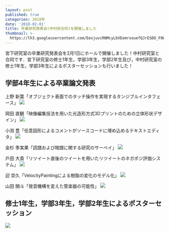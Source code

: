 ```yaml
---
layout: post
published: true
categories: 2018年
date: '2018-02-01'
title: 卒業研究発表会(中村研合同)を開催しました
thumbnail: >-
  https://lh3.googleusercontent.com/EexjuvcRNMcyLbVEemrxouefQJrESDO_FOWExRvxfTJNqv9WEcIPZB90MD-eonC3qM-Hnw1803vSM6oCLFACeUCdU5xYDl8oqDXA3Sk6M6MuT9z8d7-S-74eFOQsq7G-CEbOnZlmDWJU2yMr5GK6VsuRwIg0i9XWOfQvC3-Z53FvJIWFkEpfFftsgodjivfHSW3gGci6-YG8uCIHqkkRqf1gipqVO_LGuW_a_frC9ZakU5I4qlo2lamqMIv6zXHOfYN6V7M9K8UFNNXNnC_e_5MC_VPVEj4d0SPsp4bSfcJSOMum6eZEk8fPA6PBucEGUGd18DkWNkY04T1Unea-WzbldoaArZAkNZBUvOL6cIpcXKjTCmU0Nas-XBSDiN6rk2CXZKtQiLpFAXTi7m0gmdmcT5JfUpTspKS1b5AZhCHosNOv33xaAd8ROabKE9Fti-7kieF3tEVe8d4QNYboSLfDtRhNDRFoU2FE71cS86QY6Ebm0EYqfwYum4btDp2aNpkyEEaFdgLEr4N5zi9OFN8U63iyrJdXLe5zJ0d4KXUTPtkuir-mYxHN-nOJTxGSiyi84IX6IhMPxFhklgQFc0mNKst1nx-LhhOgsFAIzNDcVQgazvrxiP91oaIeXB3VpU1ouzp4WUgIvh_8SRi3sqPjuTeMo9BuWw=w3324-h1868-no
---
```

宮下研究室の卒業研究発表会を2月1日にホールで開催しました！中村研究室と合同です．宮下研究室の修士1年生，学部3年生，学部2年生及び，中村研究室の修士1年生，学部3年生によるポスターセッションも行いました！

## 学部4年生による卒業論文発表

上野 新葉「オブジェクト表面でのタッチ操作を実現するタンジブルインタフェース」
![]({{site.baseurl}}/https://lh3.googleusercontent.com/UxCOuzw2HQb0hLK43wmt9eLH2Z_HWASCc17aJ-WZoxwB46_cywyPmcRS0i4r2BkipJn5kHBACFuzDxGsb-n7k0eVpm06BI67xqJaKqAJz3PuGo41q1nDezueGBR0xBF7yYts_3twfZULcFgx_0l0qiaNNoZxKKzhQJod78CkgJPdlGz7hdCteNAlWiVdetdRN42y4W6leuNZfncpGNfYx-9C2zZSNWbPBgtcoCxHLoy6cUFQpLlw-SjXEQPNZnOhSDqqEMR-CooX5C6OL8_yqymr3b5QmT0R7VYllIjPHYqEfIls91dppyi94nP0f7pKvR_R3ptSu_ZdW4zv6PxfnCdumPNQBvfP8FryEYXA80H-xAuaAQ_rEsFk2qR8S00lkOhbdnaCtywldwiQI_EkufQ_ilDWwzWFAWZy9RFwNNQK-lk4yYWoiZ0-qBjEwN9yTVwI4YFpy0w5mDM3cqfZGww1b7GwqSBAZ6nGJefm5keLAyC-HDZmUwgZZUL-RGI4H6UCX5h6I8jf7vkyiJp1bnESXvb5SY6znULEwgBjbdPClE5_GV2z-6-Yvfp96zGCs9XtZ27iS-57HGfMooP5i7zI2wLPopUiGyGYxTKKbL3-BdtX64RpJGXNifwwr3XnBLHQDU1563GFIOMgeXhj_3EUQF3Neh1diA=w3324-h1868-no)

岡田 直観「映像編集技法を用いた光造形方式3Dプリントのための立体形状デザイン」
![]({{site.baseurl}}/https://lh3.googleusercontent.com/WR3khycM-kZEbRkGLWj8J3fAJBJu_CssIbgivTYN4VGYVDTDzHA93mznTeS535a5yPIG7zjbAvIRxo6O2_MavftgtfLpqEeGdiQImN5_pbtKYk4gTOxAf3MC1VTl-Q3mE_Kc6mLxDzD7Pm1Y_WDX1mw2ybV6RlIIDyNRy09uh6k2gdGgjEK49YXzSdZWMVTbOPbMkmdT_ni10iddIa2e6Rvwkwxh4aAXlqisqAg_4qEZvV60WiQ3mWr86pvxBoKkbyrfZ851z58fgX2SMu7X615w4HW3GnPPgQk-hsGWQHVe2lcxSQp87gQU-HH0lKeV-fH-e9MJuf5u2ytVpR7Jig5S2Cv8z7UZ0Ak8tuJspuKKHZM_GmeAuMY3-4QVZ6RJ3hrN4LH36XEQNB1OBVSdaLJqjQXF4Sy_YwvyOPqT3Izhedj5uBE-TV2VIYS_R5uVoSKNZn45R_GDJGQR4r-3MzvMxgQP1fzQ5V3_TO4dT2UIl7szsjRPBfpKrH_rD1JJnbyFfm2iQ81PLFysk2G-Sc7FI9w8XlaxYqIQwHVAIo16jt_SmDvmGqXV2TxzLAIMnxCSPRokBnIXu7cqSQG5_8G3o0c5POO-8gI3qgf1zD0XafaraKCTaY39wom2vH9W9TQ8Y_lbYUH-PVMz3RgfZ3tk1YJBLkG4Gg=w3324-h1868-no)

小渕 豊「任意図形によるコメントがソースコードに埋め込めるテキストエディタ」
![]({{site.baseurl}}/https://lh3.googleusercontent.com/TTH5o7jtjp5U_gp2p-8TEGkBw9QdtnuIEd-qe1THCDXTBSNzUP8kEA-qgwsvxKxHiXMJhaimX-iYh9oJ6trqpclKm-8CI7UehdNFqgsUROuhoa7lGI85U3ZyiYwxlUaGd0vkTBUDOR4ZXQTioSsTa71kum2AoRIwTCZ5ssmQr3l5cRBhq6U4bPxgMNJ0K-3wSdLIZNOj444asxCUWTbUvotx0TsaJWruzQGFfpiPXwotAke7jv8BEYQmrTgoN8qOh9bdHJFhh9Kr_q7D4tGy7yRu43KLdX2atsMgqGBbovSRyqqscgF25FQQdfWuDK-KeJsyAiNy10d2tLsOhS7rmnCmDqAs3UjE2NeXfjBA8c9-IUdBr3gn6JoG5a5SoZQ9z8pVoknk453FukYvqoRc88BhjuPzfNlrHJQkB6Es-uSUgFTsok9998lYkIU-yGvRlazvUFR56puna8t8F9q8X0XcPlQJvzjdW1BiAL9yYPo7zalwJZ8-CgEaC0iW2aeigAWlNFDDGx6Gd_WzuOe7tuvzr9Eivi2kuHs6ILONNabiASPAQzeOzu6Dc8hHJQhxLQ-0SSdWXuoX7u5Pc7Ll2fv_czhdO2xABphLQLH_fY1aPdIyQHWJg_48gFtq6g5HEK7nPI-ZvTKRUJC__eWVC5gdeqRoZNx2vA=w3324-h1868-no)

金杉 季実果「読譜および暗譜に関する研究のサーベイ」
![]({{site.baseurl}}/https://lh3.googleusercontent.com/SzRdkw29LBfs9YlLzxnWr5AaeoEWEtt_JgilQE6-r4EhO-qCGIhRsCQvqI-4eLxOPEE-NTXy6as-rUsecvY5wfYmLlIoVuhNY1YR8YQ21X9JDa267EdYSO1lDPvZVU9B223OBOgItHBZU6qwwzNjwMKQX8aL9b9TcflES8MH2BGytL3EzvWFA4OEhjo7hT7puEY8EghRg7RbXAIdA8sDqEIWUCWPAfd65EnSR3auOIWBaKeeO-UglLj6KBQOlT0CRMHnKtIb2KuYP29yuMfZ6j52HtRLfLsUmaVKcf3-Cmr4ZJjeIXLylHzdIbTQXRchXv6ufpKrW2lMTTaYByNZAX8NB--ecdpma97iQuttCpY0U_eKGBEvLV6zWxJrO62Byb4OLPLrLcEefbKSl5qveLXjmqM3hLx9Gg_o7Q5Q5IcdQdufg1RoopGdFAIe4M9_lS0FLoEjLK2I_g5JsZSDWByMj7yIoGn1vxTo1AfEw-G9YsaUcaR6up1YoYdL7XQ6orm825T9bFTP_bE-F6wBrgYSP_o1lmc2UsdUSC9qDtRqWJW9clmOHdLpqBVbDCdI5G-FIJ-K4C37GtzhACWOmXBClD8rvrI6xNgtKYlw7nQn6L7V3hw7cADt2dF6AkV8Ek5nqfD6i7j5pwrIDftKJfjKcFbM0xuG-w=w3324-h1868-no)

戶田 大貴「リツイート直後のツイートを用いたリツイートのネガポジ評価システム」
![]({{site.baseurl}}/https://lh3.googleusercontent.com/adFtY-fjpBbi4xOhn__mjMw90Fk8MyeWOkX32ucCCf0scI8pUHNFOxraORDVwnXLv6nbrtBm9w9FLuu0_u3sxReeUWRITmc4rv_UwZTl3NRU8WEZvplSjIaNpTnzofXLZhFMX1pnlMx9gpc-jnue0hxBpHehTwGVOwOSluhWlfF8fKChQVu5eO42AHdLWPRFhPPFGQ_FUnA3gkH5T_c4SCYMOx0lxGZtAftPWFib23ibAKbbYDizqHILaW09wz4NHlrT7DlmrxbDTY1vpk-TvZ0LR5HO76Y45md6tnrI6x9uLM2715dYjusMyOhVFqmID-Co3TH0Vl0bSMxR9kx-BhdlxkJpxSC5XAH0SItciEbeb3CaZD8SlIPwqhWcWIsP8SIzLDNYmhMAwj2-2Xn6iZV9WPr_nGb5Y5RQlI8xKiarSTIlMTvGDdVkhY4Qjd7A6BE0UnVgxXeUncxdOPsFo0MHBi1eGacthr8yzmLoHs2wR4LhpHMkcpJCmD5ViZywI2kCXVYQ40_leFC5lwF2J812iFsQYSjgDU4vSc44030vfZUdy9GjW9LZccnJtjCh2w1xzsR7Ljydoq0Kzmox-y56gHxWZF62Z1LooP3PfGutogwFmrlA_aAqbx_b5G82D9FbOHrL5fFWXtbenstvH4y6v1HGaJbEGA=w3324-h1868-no)

迎 崇久「VelocityPaintingによる樹脂の変化のモデル化」
![]({{site.baseurl}}/https://lh3.googleusercontent.com/K3QFpjhm8NsUgLflpeUQxifh230Xooc2PIzyDWedFMbpqRQ_XncnHcgNZcBK7ddhDYoUU9dkM4Z5AxyBBsWTbs4eSbH73cWDbdVt-SYTK9zNVE7QBr7Sqkv7aUUpQEtehk6N570HP1CY3P-tUua8Q3XLMNtJX7LedsF6utCgN68FFU_arq0esQ9vrfUdmwE-8HnvylG0bT_ieRxMBDnk71sa0wuxKf3veUvjk7NvUrLnKbMJv9cavVAODg0KLFva_Lp7FFnfbZUnDI8YGPgIP9r7HmtXm_e5yj-JienjMpr225-oGmXYq5X4PpB-zCwoqRgy7U8b4sMFljSqcFA18dpQiX0K6-MFWTv9vsZpevr21u2I_KhOWMgnY6pLkni4CJdiE2mNP7oBJ7oKd-3y-6KiCl6XjhgRT0A4coQ2C1YXUWB3X4C6XhvyP9diCjArvx1_4zr3Ne3UPfacVBbZC0-V8SDAVri7z0EXDIE2dgkMWVd3WOCGnIVHjT-PuUl4jI3hRTDv-xzvdFuhKJtXKlTrpUm4gZoNWTlwBtd2mEfGf7gHE4q0GfnieskrpfnhViYW0L6NOgiQO4206ewy0n3wXXWsiq8uSzp8T5BbDspA04-i5HyGK9ZcP16J5CRH-E6BXOhFB4Ezui0oU1uwvGI2HCrbRc4Acw=w3324-h1868-no)

山田 開斗「発音機構を変えた管楽器の可能性」
![]({{site.baseurl}}/https://lh3.googleusercontent.com/wJhbFdKwuyXptVVEqN7SnSAwuDtcRZKT51gdWmF3YGN-dgDmdXrZr2A7kB05S8wIhUKU5EUlUVnfKLIJVpybuGN_12tYflPbTu5fg6cYJTqWAmBy3RGAcySLPbw2KdpQUFlsgqzwUzo85e-mjzB1eeNKH1l3KczEpMW0BnqFmtuobn4bHwm8QdIR5-G72p0QTNNAXcYXSDC42cwv3BZaLHPkNGP-RsW5Td3xVqXAPn_qMndai2lOetRqFRpM9S0vLWfN-zjJaH0XD7-AhzXUlQ1PfxlZMIadYriBzHOE7E9_XM-nrxOlDGblGeSY4iGzBDe5LqKCiA6W_McRIqnChOn3-CpbrUbk1KAACUBr6dD_UQYWRX48_HvKhQ0NMXARuaJWgWL0JT-CyNQh6baTnfOSadLbLnKuBVacVSkh2OKu51WXL2p7kYC2z80Q0GE5AbNVE0pmDpstkgij1tattpdvk-W46Wc4lmQrmS6YipWQZs40h77Dx3w1fhO4v691WMIngLAGsPsTBzNBZ7S8FMh-RqCVmyLzdot790lMhMLJvaXlswQMkVTo0x6WNcAFHxQOBk2THj1CFyN_LVj_4UukHJPW9keJMa_aB66-J_U1hgLd5O9NVBaVwHg9H5evR7Xajd1rsu1xVf3mlDwcgb6COPDel00qeQ=w3324-h1868-no)

## 修士1年生，学部3年生，学部2年生によるポスターセッション

![]({{site.baseurl}}/https://lh3.googleusercontent.com/Mz4esMm-ONDoHpQTde6JoVCFBJ8b7RQhJPwMXFF1TsHDjwjND6DszUSKLnVsVAIOyNCVF7jf8zr-6U45OzBy6TcZNjC-9D0n-8IJe4QavsZeIGG_9Snh9mCrMqTTmnMddPl72YBNAeQovZFcCjOKl3eqQHz8y1re-mC55at9LvCfG_KBaYIkTlBYZE5mcYRc4hhTa2mKYQOG8AY4PcFonDlMMmVYG7sg5PIxt0ygWEZTxV-uZ_bSKDiHbxbXxwS_nCd-QmyMHpTTh2BuuxzHvCexIF9o_C7lB53GYOacI86JlF5rkHvMjg8tgQiVF8uYYlYESsF9pXXukqZXuR9H2Bl9koEwngmL8DwErJ8NAJOtanblx-jm_Y3mEm3Uf26DD9mmnsgCg8HGUhV2KQzwAs2zjxos4BzgwCiS_pcQwbcDTZukhiSG3cb7ym3CU89rpXW6BrzPCDIC7k1vTkYvmo0TTDk07ahK66sAcfQy5lwsqqQFX4IGglxsqBu_mIPj1qUI_UgrpcO89OTYqtTMYsVJDIsUU-4Uh527Aizt_tSW0qt6dfbOQ413QJ5P8phlmFWatI9WY2tM5Wh6huu7iWuJQQyZHNJsHUhnW6iy3rMGTZvPkT4ZwsPBrWYxtbmw0hdPo5vHMPQcPmiu2ZbZjG-CXkGuGm4zqw=w3324-h1868-no)

